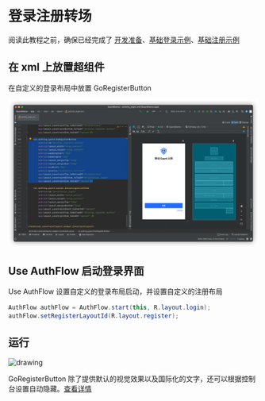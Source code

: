 # 登录注册转场

<LastUpdated/>

阅读此教程之前，确保已经完成了 [开发准备](/reference/sdk-for-android/quick.md)、[基础登录示例](./basic-login.md)、[基础注册示例](./basic-register.md)

## 在 xml 上放置超组件

在自定义的登录布局中放置 GoRegisterButton

![](./images/login2register1.png)

## Use AuthFlow 启动登录界面

Use AuthFlow 设置自定义的登录布局启动，并设置自定义的注册布局

```java
AuthFlow authFlow = AuthFlow.start(this, R.layout.login);
authFlow.setRegisterLayoutId(R.layout.register);
```

## 运行

<img src="./../gif/login2register.gif" alt="drawing" width="400"/>

GoRegisterButton 除了提供默认的视觉效果以及国际化的文字，还可以根据控制台设置自动隐藏。[查看详情](./../basic/go-register-button.md)
